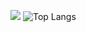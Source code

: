 ![](https://github-readme-stats.vercel.app/api?username=257dev&show_icons=true&count_private=true)
![Top Langs](https://github-readme-stats.vercel.app/api/top-langs/?username=257dev&show_icons=true&count_private=true)
